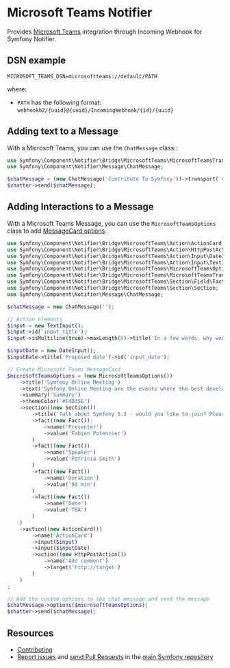 Microsoft Teams Notifier
========================

Provides [Microsoft Teams](https://www.microsoft.com/en/microsoft-365/microsoft-teams/free) integration
through Incoming Webhook for Symfony Notifier.

DSN example
-----------

```
MICROSOFT_TEAMS_DSN=microsoftteams://default/PATH
```

where:
 - `PATH` has the following format: `webhookb2/{uuid}@{uuid}/IncomingWebhook/{id}/{uuid}`

Adding text to a Message
------------------------

With a Microsoft Teams, you can use the `ChatMessage` class::

```php
use Symfony\Component\Notifier\Bridge\MicrosoftTeams\MicrosoftTeamsTransport;
use Symfony\Component\Notifier\Message\ChatMessage;

$chatMessage = (new ChatMessage('Contribute To Symfony'))->transport('microsoftteams');
$chatter->send($chatMessage);
```

Adding Interactions to a Message
--------------------------------

With a Microsoft Teams Message, you can use the `MicrosoftTeamsOptions` class
to add [MessageCard options](https://docs.microsoft.com/en-us/outlook/actionable-messages/message-card-reference).

```php
use Symfony\Component\Notifier\Bridge\MicrosoftTeams\Action\ActionCard;
use Symfony\Component\Notifier\Bridge\MicrosoftTeams\Action\HttpPostAction;
use Symfony\Component\Notifier\Bridge\MicrosoftTeams\Action\Input\DateInput;
use Symfony\Component\Notifier\Bridge\MicrosoftTeams\Action\Input\TextInput;
use Symfony\Component\Notifier\Bridge\MicrosoftTeams\MicrosoftTeamsOptions;
use Symfony\Component\Notifier\Bridge\MicrosoftTeams\MicrosoftTeamsTransport;
use Symfony\Component\Notifier\Bridge\MicrosoftTeams\Section\Field\Fact;
use Symfony\Component\Notifier\Bridge\MicrosoftTeams\Section\Section;
use Symfony\Component\Notifier\Message\ChatMessage;

$chatMessage = new ChatMessage('');

// Action elements
$input = new TextInput();
$input->id('input_title');
$input->isMultiline(true)->maxLength(5)->title('In a few words, why would you like to participate?');

$inputDate = new DateInput();
$inputDate->title('Proposed date')->id('input_date');

// Create Microsoft Teams MessageCard
$microsoftTeamsOptions = (new MicrosoftTeamsOptions())
    ->title('Symfony Online Meeting')
    ->text('Symfony Online Meeting are the events where the best developers meet to share experiences...')
    ->summary('Summary')
    ->themeColor('#F4D35E')
    ->section((new Section())
        ->title('Talk about Symfony 5.3 - would you like to join? Please give a shout!')
        ->fact((new Fact())
            ->name('Presenter')
            ->value('Fabien Potencier')
        )
        ->fact((new Fact())
            ->name('Speaker')
            ->value('Patricia Smith')
        )
        ->fact((new Fact())
            ->name('Duration')
            ->value('90 min')
        )
        ->fact((new Fact())
            ->name('Date')
            ->value('TBA')
        )
    )
    ->action((new ActionCard())
        ->name('ActionCard')
        ->input($input)
        ->input($inputDate)
        ->action((new HttpPostAction())
            ->name('Add comment')
            ->target('http://target')
        )
    )
;

// Add the custom options to the chat message and send the message
$chatMessage->options($microsoftTeamsOptions);
$chatter->send($chatMessage);
```

Resources
---------

 * [Contributing](https://symfony.com/doc/current/contributing/index.html)
 * [Report issues](https://github.com/symfony/symfony/issues) and
   [send Pull Requests](https://github.com/symfony/symfony/pulls)
   in the [main Symfony repository](https://github.com/symfony/symfony)
